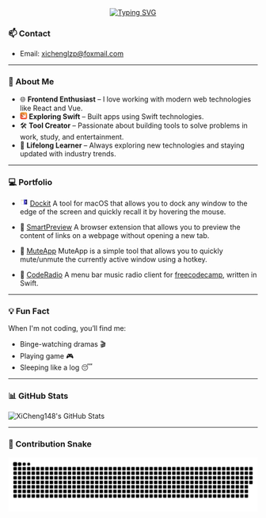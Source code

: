 <div align="center"><a href="https://git.io/typing-svg"><img src="https://readme-typing-svg.demolab.com?font=Fira+Code&size=48&pause=1000&center=true&vCenter=true&random=true&width=635&lines=Hey%F0%9F%91%8B++I'm+XiCheng.;A+FrontEnd+Developer.;An+Tool+Creator." alt="Typing SVG" /></a></div>

### 📫 Contact

- Email: xichenglzp@foxmail.com

---

### 🚀 About Me

- 🌐 **Frontend Enthusiast** – I love working with modern web technologies like React and Vue.
- <img src="./assets/swift.svg" alt="Swift Icon" width="14"/> **Exploring Swift** – Built apps using Swift technologies.
- 🛠️ **Tool Creator** – Passionate about building tools to solve problems in work, study, and entertainment.
- 🎯 **Lifelong Learner** – Always exploring new technologies and staying updated with industry trends.

---

### 💻 Portfolio

- <img src="./assets/Dockit.png" alt="Dockit Icon" width="16"/> [Dockit](https://github.com/XiCheng148/Dockit)
  A tool for macOS that allows you to dock any window to the edge of the screen and quickly recall it by hovering the mouse.

- 🔗 [SmartPreview](https://github.com/XiCheng148/SmartPreview)
  A browser extension that allows you to preview the content of links on a webpage without opening a new tab.

- 🙊 [MuteApp](https://github.com/XiCheng148/MuteApp)
  MuteApp is a simple tool that allows you to quickly mute/unmute the currently active window using a hotkey.

- 📢 [CodeRadio](https://github.com/XiCheng148/CodeRadio)
  A menu bar music radio client for [freecodecamp](https://coderadio.freecodecamp.org), written in Swift.

---

### 💡 Fun Fact

When I'm not coding, you’ll find me:
- Binge-watching dramas 🎬
- Playing game 🎮
- Sleeping like a log 😴

---

### 📊 GitHub Stats

![XiCheng148's GitHub Stats](https://github-readme-stats.vercel.app/api?username=XiCheng148&theme=vue&show_icons=true&hide_title=true)

---

### 🐍 Contribution Snake

<picture>
  <source media="(prefers-color-scheme: dark)" srcset="./assets/github-contribution-grid-snake-dark.svg">
  <source media="(prefers-color-scheme: light)" srcset="./assets/github-contribution-grid-snake.svg">
  <img alt="github contribution grid snake animation" src="./assets/github-contribution-grid-snake.svg">
</picture>
